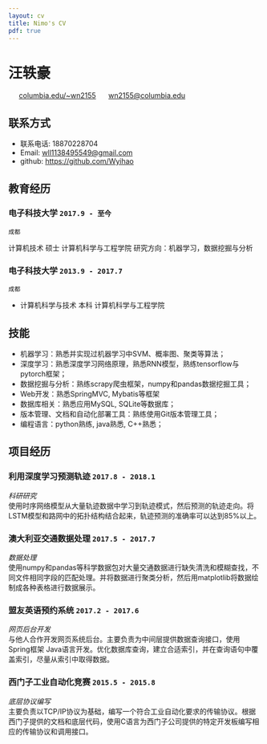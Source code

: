 ```yaml
---
layout: cv
title: Nimo's CV
pdf: true
---
```

# 汪轶豪

<div id="webaddress">
<i class="fi-home" style="margin-left:1em"></i>
<a href="http://columbia.edu/~wn2155" style="margin-left:0.5em">columbia.edu/~wn2155</a>
<i class="fi-mail" style="margin-left:1em"></i>
<a href="wn2155@columbia.edu" style="margin-left:0.5em">wn2155@columbia.edu</a>
</div>

## 联系方式

- 联系电话: 18870228704
- Email: wll1138495549@gmail.com
- github: https://github.com/Wyihao

## 教育经历

### __电子科技大学__ `2017.9 - 至今`
```
成都
```
计算机技术 硕士 计算机科学与工程学院
研究方向：机器学习，数据挖掘与分析

### __电子科技大学__ `2013.9 - 2017.7`
```
成都
```
- 计算机科学与技术 本科 计算机科学与工程学院

## 技能

- 机器学习：熟悉并实现过机器学习中SVM、概率图、聚类等算法；
- 深度学习：熟悉深度学习网络原理，熟悉RNN模型，熟练tensorflow与pytorch框架；
- 数据挖掘与分析：熟练scrapy爬虫框架，numpy和pandas数据挖掘工具；
- Web开发：熟悉SpringMVC, Mybatis等框架
- 数据库相关：熟悉应用MySQL, SQLite等数据库；
- 版本管理、文档和自动化部署工具：熟练使用Git版本管理工具；
- 编程语言：python熟练, java熟悉, C++熟悉；

## 项目经历

### __利用深度学习预测轨迹__  `2017.8 - 2018.1`
_科研研究_<br>
使用时序网络模型从大量轨迹数据中学习到轨迹模式，然后预测的轨迹走向。将LSTM模型和路网中的拓扑结构结合起来，轨迹预测的准确率可以达到85%以上。

### __澳大利亚交通数据处理__ `2017.5 - 2017.7`
_数据处理_<br>
使用numpy和pandas等科学数据包对大量交通数据进行缺失清洗和模糊查找，不同文件相同字段的匹配处理。并将数据进行聚类分析，然后用matplotlib将数据绘制成各种表格进行数据展示。

### __盟友英语预约系统__ `2017.2 - 2017.6`
_网页后台开发_<br>
与他人合作开发网页系统后台。主要负责为中间层提供数据查询接口，使用Spring框架 Java语言开发。优化数据库查询，建立合适索引，并在查询语句中覆盖索引，尽量从索引中取得数据。

### __西门子工业自动化竞赛__ `2015.5 - 2015.8`
_底层协议编写_<br>
主要负责以TCP/IP协议为基础，编写一个符合工业自动化要求的传输协议。根据西门子提供的文档和底层代码，使用C语言为西门子公司提供的特定开发板编写相应的传输协议和调用接口。

<!-- ### Footer

Last updated: May 2013 -->
